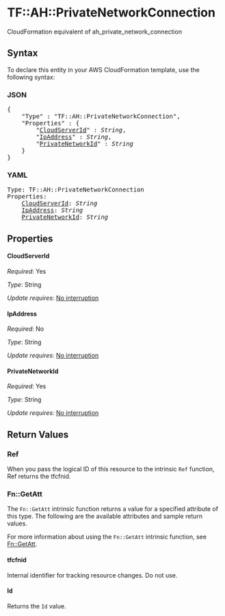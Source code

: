 # TF::AH::PrivateNetworkConnection

CloudFormation equivalent of ah_private_network_connection

## Syntax

To declare this entity in your AWS CloudFormation template, use the following syntax:

### JSON

<pre>
{
    "Type" : "TF::AH::PrivateNetworkConnection",
    "Properties" : {
        "<a href="#cloudserverid" title="CloudServerId">CloudServerId</a>" : <i>String</i>,
        "<a href="#ipaddress" title="IpAddress">IpAddress</a>" : <i>String</i>,
        "<a href="#privatenetworkid" title="PrivateNetworkId">PrivateNetworkId</a>" : <i>String</i>
    }
}
</pre>

### YAML

<pre>
Type: TF::AH::PrivateNetworkConnection
Properties:
    <a href="#cloudserverid" title="CloudServerId">CloudServerId</a>: <i>String</i>
    <a href="#ipaddress" title="IpAddress">IpAddress</a>: <i>String</i>
    <a href="#privatenetworkid" title="PrivateNetworkId">PrivateNetworkId</a>: <i>String</i>
</pre>

## Properties

#### CloudServerId

_Required_: Yes

_Type_: String

_Update requires_: [No interruption](https://docs.aws.amazon.com/AWSCloudFormation/latest/UserGuide/using-cfn-updating-stacks-update-behaviors.html#update-no-interrupt)

#### IpAddress

_Required_: No

_Type_: String

_Update requires_: [No interruption](https://docs.aws.amazon.com/AWSCloudFormation/latest/UserGuide/using-cfn-updating-stacks-update-behaviors.html#update-no-interrupt)

#### PrivateNetworkId

_Required_: Yes

_Type_: String

_Update requires_: [No interruption](https://docs.aws.amazon.com/AWSCloudFormation/latest/UserGuide/using-cfn-updating-stacks-update-behaviors.html#update-no-interrupt)

## Return Values

### Ref

When you pass the logical ID of this resource to the intrinsic `Ref` function, Ref returns the tfcfnid.

### Fn::GetAtt

The `Fn::GetAtt` intrinsic function returns a value for a specified attribute of this type. The following are the available attributes and sample return values.

For more information about using the `Fn::GetAtt` intrinsic function, see [Fn::GetAtt](https://docs.aws.amazon.com/AWSCloudFormation/latest/UserGuide/intrinsic-function-reference-getatt.html).

#### tfcfnid

Internal identifier for tracking resource changes. Do not use.

#### Id

Returns the <code>Id</code> value.

